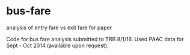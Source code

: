 # bus-fare
analysis of entry fare vs exit fare for paper

Code for bus fare analysis submitted to TRB 8/1/16. Used PAAC data for Sept - Oct 2014 (available upon request).
